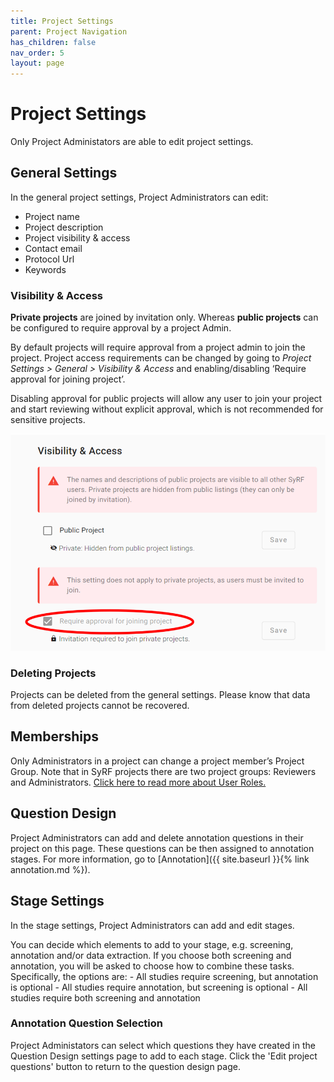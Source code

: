 ```yaml
---
title: Project Settings
parent: Project Navigation
has_children: false
nav_order: 5
layout: page
---
```


# Project Settings
Only Project Administators are able to edit project settings.

## General Settings
In the general project settings, Project Administrators can edit:

* Project name
* Project description
* Project visibility & access
* Contact email
* Protocol Url
* Keywords

### Visibility & Access
**Private projects** are joined by invitation only. Whereas **public projects** can be configured to require approval by a project Admin. 

By default projects will require approval from a project admin to join the project. Project access requirements can be changed by going to *Project Settings > General > Visibility & Access* and enabling/disabling ‘Require approval for joining project’. 

Disabling approval for public projects will allow any user to join your project and start reviewing without explicit approval, which is not recommended for sensitive projects.

![alttext](figs/Fig_Project_Access.png)

### Deleting Projects
Projects can be deleted from the general settings. Please know that data from deleted projects cannot be recovered.

## Memberships

Only Administrators in a project can change a project member’s Project Group.
Note that in SyRF projects there are two project groups: Reviewers and Administrators. [Click here to read more about User Roles.](../roles.html)

## Question Design
Project Administrators can add and delete annotation questions in their project on this page. These questions can be then assigned to annotation stages. For more information, go to [Annotation]({{ site.baseurl }}{% link annotation.md %}).

## Stage Settings
In the stage settings, Project Administrators can add and edit stages.

You can decide which elements to add to your stage, e.g. screening, annotation and/or data extraction. If you choose both screening and annotation, you will be asked to choose how to combine these tasks. Specifically, the options are:
	- All studies require screening, but annotation is optional
	- All studies require annotation, but screening is optional
	- All studies require both screening and annotation

### Annotation Question Selection
Project Administators can select which questions they have created in the Question Design settings page to add to each stage. Click the 'Edit project questions' button to return to the question design page.

